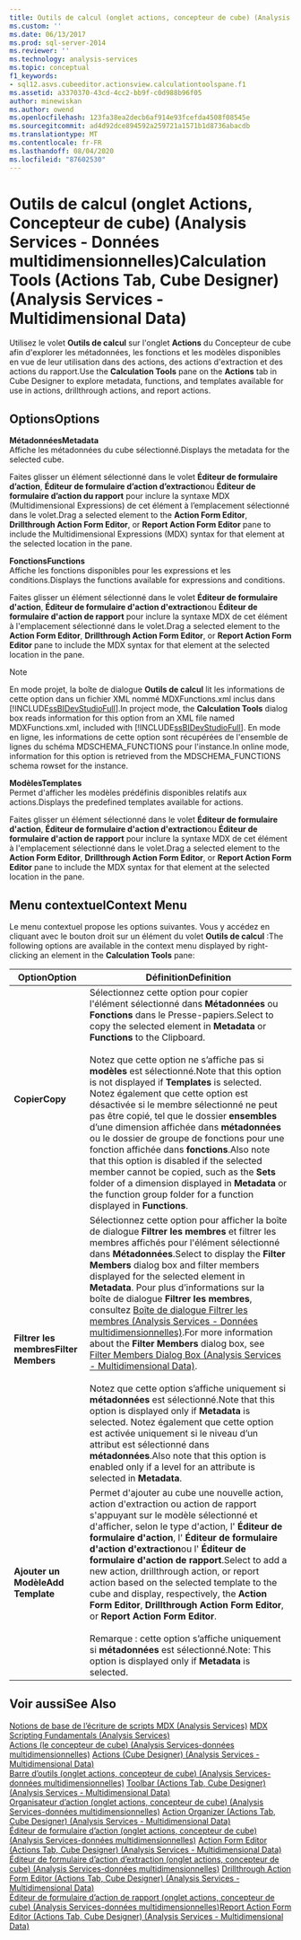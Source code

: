 ```yaml
---
title: Outils de calcul (onglet actions, concepteur de cube) (Analysis Services-données multidimensionnelles) | Microsoft Docs
ms.custom: ''
ms.date: 06/13/2017
ms.prod: sql-server-2014
ms.reviewer: ''
ms.technology: analysis-services
ms.topic: conceptual
f1_keywords:
- sql12.asvs.cubeeditor.actionsview.calculationtoolspane.f1
ms.assetid: a3370370-43cd-4cc2-bb9f-c0d988b96f05
author: minewiskan
ms.author: owend
ms.openlocfilehash: 123fa38ea2decb6af914e93fcefda4508f08545e
ms.sourcegitcommit: ad4d92dce894592a259721a1571b1d8736abacdb
ms.translationtype: MT
ms.contentlocale: fr-FR
ms.lasthandoff: 08/04/2020
ms.locfileid: "87602530"
---
```

# <a name="calculation-tools-actions-tab-cube-designer-analysis-services---multidimensional-data"></a><span data-ttu-id="dbf17-102">Outils de calcul (onglet Actions, Concepteur de cube) (Analysis Services - Données multidimensionnelles)</span><span class="sxs-lookup"><span data-stu-id="dbf17-102">Calculation Tools (Actions Tab, Cube Designer) (Analysis Services - Multidimensional Data)</span></span>
  <span data-ttu-id="dbf17-103">Utilisez le volet **Outils de calcul** sur l'onglet **Actions** du Concepteur de cube afin d'explorer les métadonnées, les fonctions et les modèles disponibles en vue de leur utilisation dans des actions, des actions d'extraction et des actions du rapport.</span><span class="sxs-lookup"><span data-stu-id="dbf17-103">Use the **Calculation Tools** pane on the **Actions** tab in Cube Designer to explore metadata, functions, and templates available for use in actions, drillthrough actions, and report actions.</span></span>  
  
## <a name="options"></a><span data-ttu-id="dbf17-104">Options</span><span class="sxs-lookup"><span data-stu-id="dbf17-104">Options</span></span>  
 <span data-ttu-id="dbf17-105">**Métadonnées**</span><span class="sxs-lookup"><span data-stu-id="dbf17-105">**Metadata**</span></span>  
 <span data-ttu-id="dbf17-106">Affiche les métadonnées du cube sélectionné.</span><span class="sxs-lookup"><span data-stu-id="dbf17-106">Displays the metadata for the selected cube.</span></span>  
  
 <span data-ttu-id="dbf17-107">Faites glisser un élément sélectionné dans le volet **Éditeur de formulaire d’action**, **Éditeur de formulaire d’action d’extraction**ou **Éditeur de formulaire d’action du rapport** pour inclure la syntaxe MDX (Multidimensional Expressions) de cet élément à l’emplacement sélectionné dans le volet.</span><span class="sxs-lookup"><span data-stu-id="dbf17-107">Drag a selected element to the **Action Form Editor**, **Drillthrough Action Form Editor**, or **Report Action Form Editor** pane to include the Multidimensional Expressions (MDX) syntax for that element at the selected location in the pane.</span></span>  
  
 <span data-ttu-id="dbf17-108">**Fonctions**</span><span class="sxs-lookup"><span data-stu-id="dbf17-108">**Functions**</span></span>  
 <span data-ttu-id="dbf17-109">Affiche les fonctions disponibles pour les expressions et les conditions.</span><span class="sxs-lookup"><span data-stu-id="dbf17-109">Displays the functions available for expressions and conditions.</span></span>  
  
 <span data-ttu-id="dbf17-110">Faites glisser un élément sélectionné dans le volet **Éditeur de formulaire d'action**, **Éditeur de formulaire d'action d'extraction**ou **Éditeur de formulaire d'action de rapport** pour inclure la syntaxe MDX de cet élément à l'emplacement sélectionné dans le volet.</span><span class="sxs-lookup"><span data-stu-id="dbf17-110">Drag a selected element to the **Action Form Editor**, **Drillthrough Action Form Editor**, or **Report Action Form Editor** pane to include the MDX syntax for that element at the selected location in the pane.</span></span>  
  
> [!NOTE]  
>  <span data-ttu-id="dbf17-111">En mode projet, la boîte de dialogue **Outils de calcul** lit les informations de cette option dans un fichier XML nommé MDXFunctions.xml inclus dans [!INCLUDE[ssBIDevStudioFull](../includes/ssbidevstudiofull-md.md)].</span><span class="sxs-lookup"><span data-stu-id="dbf17-111">In project mode, the **Calculation Tools** dialog box reads information for this option from an XML file named MDXFunctions.xml, included with [!INCLUDE[ssBIDevStudioFull](../includes/ssbidevstudiofull-md.md)].</span></span> <span data-ttu-id="dbf17-112">En mode en ligne, les informations de cette option sont récupérées de l'ensemble de lignes du schéma MDSCHEMA_FUNCTIONS pour l'instance.</span><span class="sxs-lookup"><span data-stu-id="dbf17-112">In online mode, information for this option is retrieved from the MDSCHEMA_FUNCTIONS schema rowset for the instance.</span></span>  
  
 <span data-ttu-id="dbf17-113">**Modèles**</span><span class="sxs-lookup"><span data-stu-id="dbf17-113">**Templates**</span></span>  
 <span data-ttu-id="dbf17-114">Permet d'afficher les modèles prédéfinis disponibles relatifs aux actions.</span><span class="sxs-lookup"><span data-stu-id="dbf17-114">Displays the predefined templates available for actions.</span></span>  
  
 <span data-ttu-id="dbf17-115">Faites glisser un élément sélectionné dans le volet **Éditeur de formulaire d'action**, **Éditeur de formulaire d'action d'extraction**ou **Éditeur de formulaire d'action de rapport** pour inclure la syntaxe MDX de cet élément à l'emplacement sélectionné dans le volet.</span><span class="sxs-lookup"><span data-stu-id="dbf17-115">Drag a selected element to the **Action Form Editor**, **Drillthrough Action Form Editor**, or **Report Action Form Editor** pane to include the MDX syntax for that element at the selected location in the pane.</span></span>  
  
## <a name="context-menu"></a><span data-ttu-id="dbf17-116">Menu contextuel</span><span class="sxs-lookup"><span data-stu-id="dbf17-116">Context Menu</span></span>  
 <span data-ttu-id="dbf17-117">Le menu contextuel propose les options suivantes. Vous y accédez en cliquant avec le bouton droit sur un élément du volet **Outils de calcul** :</span><span class="sxs-lookup"><span data-stu-id="dbf17-117">The following options are available in the context menu displayed by right-clicking an element in the **Calculation Tools** pane:</span></span>  
  
|<span data-ttu-id="dbf17-118">Option</span><span class="sxs-lookup"><span data-stu-id="dbf17-118">Option</span></span>|<span data-ttu-id="dbf17-119">Définition</span><span class="sxs-lookup"><span data-stu-id="dbf17-119">Definition</span></span>|  
|------------|----------------|  
|<span data-ttu-id="dbf17-120">**Copier**</span><span class="sxs-lookup"><span data-stu-id="dbf17-120">**Copy**</span></span>|<span data-ttu-id="dbf17-121">Sélectionnez cette option pour copier l'élément sélectionné dans **Métadonnées** ou **Fonctions** dans le Presse-papiers.</span><span class="sxs-lookup"><span data-stu-id="dbf17-121">Select to copy the selected element in **Metadata** or **Functions** to the Clipboard.</span></span><br /><br /> <span data-ttu-id="dbf17-122">Notez que cette option ne s’affiche pas si **modèles** est sélectionné.</span><span class="sxs-lookup"><span data-stu-id="dbf17-122">Note that this option is not displayed if **Templates** is selected.</span></span> <span data-ttu-id="dbf17-123">Notez également que cette option est désactivée si le membre sélectionné ne peut pas être copié, tel que le dossier **ensembles** d’une dimension affichée dans **métadonnées** ou le dossier de groupe de fonctions pour une fonction affichée dans **fonctions**.</span><span class="sxs-lookup"><span data-stu-id="dbf17-123">Also note that this option is disabled if the selected member cannot be copied, such as the **Sets** folder of a dimension displayed in **Metadata** or the function group folder for a function displayed in **Functions**.</span></span>|  
|<span data-ttu-id="dbf17-124">**Filtrer les membres**</span><span class="sxs-lookup"><span data-stu-id="dbf17-124">**Filter Members**</span></span>|<span data-ttu-id="dbf17-125">Sélectionnez cette option pour afficher la boîte de dialogue **Filtrer les membres** et filtrer les membres affichés pour l'élément sélectionné dans **Métadonnées**.</span><span class="sxs-lookup"><span data-stu-id="dbf17-125">Select to display the **Filter Members** dialog box and filter members displayed for the selected element in **Metadata**.</span></span> <span data-ttu-id="dbf17-126">Pour plus d’informations sur la boîte de dialogue **Filtrer les membres**, consultez [Boîte de dialogue Filtrer les membres &#40;Analysis Services - Données multidimensionnelles&#41;](filter-members-dialog-box-analysis-services-multidimensional-data.md).</span><span class="sxs-lookup"><span data-stu-id="dbf17-126">For more information about the **Filter Members** dialog box, see [Filter Members Dialog Box &#40;Analysis Services - Multidimensional Data&#41;](filter-members-dialog-box-analysis-services-multidimensional-data.md).</span></span><br /><br /> <span data-ttu-id="dbf17-127">Notez que cette option s’affiche uniquement si **métadonnées** est sélectionné.</span><span class="sxs-lookup"><span data-stu-id="dbf17-127">Note that this option is displayed only if **Metadata** is selected.</span></span> <span data-ttu-id="dbf17-128">Notez également que cette option est activée uniquement si le niveau d’un attribut est sélectionné dans **métadonnées**.</span><span class="sxs-lookup"><span data-stu-id="dbf17-128">Also note that this option is enabled only if a level for an attribute is selected in **Metadata**.</span></span>|  
|<span data-ttu-id="dbf17-129">**Ajouter un Modèle**</span><span class="sxs-lookup"><span data-stu-id="dbf17-129">**Add Template**</span></span>|<span data-ttu-id="dbf17-130">Permet d'ajouter au cube une nouvelle action, action d'extraction ou action de rapport s'appuyant sur le modèle sélectionné et d'afficher, selon le type d'action, l' **Éditeur de formulaire d'action**, l' **Éditeur de formulaire d'action d'extraction**ou l' **Éditeur de formulaire d'action de rapport**.</span><span class="sxs-lookup"><span data-stu-id="dbf17-130">Select to add a new action, drillthrough action, or report action based on the selected template to the cube and display, respectively, the **Action Form Editor**, **Drillthrough Action Form Editor**, or **Report Action Form Editor**.</span></span><br /><br /> <span data-ttu-id="dbf17-131">Remarque : cette option s’affiche uniquement si **métadonnées** est sélectionné.</span><span class="sxs-lookup"><span data-stu-id="dbf17-131">Note: This option is displayed only if **Metadata** is selected.</span></span>|  
  
## <a name="see-also"></a><span data-ttu-id="dbf17-132">Voir aussi</span><span class="sxs-lookup"><span data-stu-id="dbf17-132">See Also</span></span>  
 <span data-ttu-id="dbf17-133">[Notions de base de l’écriture de scripts MDX &#40;Analysis Services&#41;](multidimensional-models/mdx/mdx-scripting-fundamentals-analysis-services.md) </span><span class="sxs-lookup"><span data-stu-id="dbf17-133">[MDX Scripting Fundamentals &#40;Analysis Services&#41;](multidimensional-models/mdx/mdx-scripting-fundamentals-analysis-services.md) </span></span>  
 <span data-ttu-id="dbf17-134">[Actions &#40;le concepteur de cube&#41; &#40;Analysis Services-données multidimensionnelles&#41;](actions-cube-designer-analysis-services-multidimensional-data.md) </span><span class="sxs-lookup"><span data-stu-id="dbf17-134">[Actions &#40;Cube Designer&#41; &#40;Analysis Services - Multidimensional Data&#41;](actions-cube-designer-analysis-services-multidimensional-data.md) </span></span>  
 <span data-ttu-id="dbf17-135">[Barre d’outils &#40;onglet actions, concepteur de cube&#41; &#40;Analysis Services-données multidimensionnelles&#41;](toolbar-actions-tab-cube-designer-analysis-services-multidimensional-data.md) </span><span class="sxs-lookup"><span data-stu-id="dbf17-135">[Toolbar &#40;Actions Tab, Cube Designer&#41; &#40;Analysis Services - Multidimensional Data&#41;](toolbar-actions-tab-cube-designer-analysis-services-multidimensional-data.md) </span></span>  
 <span data-ttu-id="dbf17-136">[Organisateur d’action &#40;onglet actions, concepteur de cube&#41; &#40;Analysis Services-données multidimensionnelles&#41;](action-organizer-cube-designer-analysis-services-multidimensional-data.md) </span><span class="sxs-lookup"><span data-stu-id="dbf17-136">[Action Organizer &#40;Actions Tab, Cube Designer&#41; &#40;Analysis Services - Multidimensional Data&#41;](action-organizer-cube-designer-analysis-services-multidimensional-data.md) </span></span>  
 <span data-ttu-id="dbf17-137">[Éditeur de formulaire d’action &#40;onglet actions, concepteur de cube&#41; &#40;Analysis Services-données multidimensionnelles&#41;](action-form-editor-cube-designer-analysis-services-multidimensional-data.md) </span><span class="sxs-lookup"><span data-stu-id="dbf17-137">[Action Form Editor &#40;Actions Tab, Cube Designer&#41; &#40;Analysis Services - Multidimensional Data&#41;](action-form-editor-cube-designer-analysis-services-multidimensional-data.md) </span></span>  
 <span data-ttu-id="dbf17-138">[Éditeur de formulaire d’action d’extraction &#40;onglet actions, concepteur de cube&#41; &#40;Analysis Services-données multidimensionnelles&#41;](drillthrough-action-form-editor-cube-designer-analysis-services-multidimensional-data.md) </span><span class="sxs-lookup"><span data-stu-id="dbf17-138">[Drillthrough Action Form Editor &#40;Actions Tab, Cube Designer&#41; &#40;Analysis Services - Multidimensional Data&#41;](drillthrough-action-form-editor-cube-designer-analysis-services-multidimensional-data.md) </span></span>  
 [<span data-ttu-id="dbf17-139">Éditeur de formulaire d’action de rapport &#40;onglet actions, concepteur de cube&#41; &#40;Analysis Services-données multidimensionnelles&#41;</span><span class="sxs-lookup"><span data-stu-id="dbf17-139">Report Action Form Editor &#40;Actions Tab, Cube Designer&#41; &#40;Analysis Services - Multidimensional Data&#41;</span></span>](report-action-form-editor-cube-designer-analysis-services-multidimensional-data.md)  
  
  
